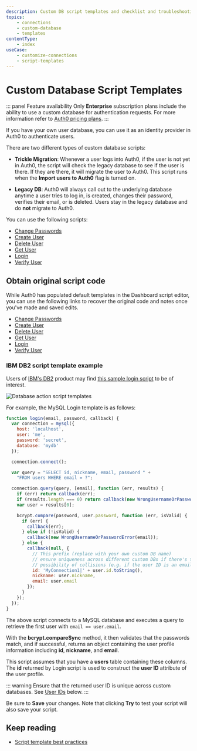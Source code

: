 ```yaml
---
description: Custom DB script templates and checklist and troubleshooting
topics:
    - connections
    - custom-database
    - templates
contentType: 
    - index
useCase:
    - customize-connections
    - script-templates
---
```

# Custom Database Script Templates

::: panel Feature availability
Only **Enterprise** subscription plans include the ability to use a custom database for authentication requests. For more information refer to [Auth0 pricing plans](https://auth0.com/pricing).
:::

If you have your own user database, you can use it as an identity provider in Auth0 to authenticate users. 

There are two different types of custom database scripts:

  * **Trickle Migration**: Whenever a user logs into Auth0, if the user is not yet in Auth0, the script will check the legacy database to see if the user is there. If they are there, it will migrate the user to Auth0. This script runs when the **Import users to Auth0** flag is turned on. 

  * **Legacy DB**: Auth0 will always call out to the underlying database anytime a user tries to log in, is created, changes their password, verifies their email, or is deleted. Users stay in the legacy database and do **not** migrate to Auth0.

You can use the following scripts:

* [Change Passwords](/connections/database/custom-db/templates/change-password)
* [Create User](/connections/database/custom-db/templates/create)
* [Delete User](/connections/database/custom-db/templates/delete)
* [Get User](/connections/database/custom-db/templates/get-user)
* [Login](/connections/database/custom-db/templates/login)
* [Verify User](/connections/database/custom-db/templates/verify)

## Obtain original script code

While Auth0 has populated default templates in the Dashboard script editor, you can use the following links to recover the original code and notes once you've made and saved edits.

* [Change Passwords](/connections/database/custom-db/templates/change-password)
* [Create User](/connections/database/custom-db/templates/create)
* [Delete User](/connections/database/custom-db/templates/delete)
* [Get User](/connections/database/custom-db/templates/get-user)
* [Login](/connections/database/custom-db/templates/login)
* [Verify User](/connections/database/custom-db/templates/verify)

### IBM DB2 script template example

Users of [IBM's DB2](https://www.ibm.com/analytics/us/en/technology/db2/) product may find [this sample login script](/connections/database/db2-script) to be of interest.

![Database action script templates](/media/articles/connections/database/mysql/db-connection-login-script.png)

For example, the MySQL Login template is as follows:

```js
function login(email, password, callback) {
  var connection = mysql({
    host: 'localhost',
    user: 'me',
    password: 'secret',
    database: 'mydb'
  });

  connection.connect();

  var query = "SELECT id, nickname, email, password " +
    "FROM users WHERE email = ?";

  connection.query(query, [email], function (err, results) {
    if (err) return callback(err);
    if (results.length === 0) return callback(new WrongUsernameOrPasswordError(email));
    var user = results[0];

    bcrypt.compare(password, user.password, function (err, isValid) {
      if (err) {
        callback(err);
      } else if (!isValid) {
        callback(new WrongUsernameOrPasswordError(email));
      } else {
        callback(null, {
          // This prefix (replace with your own custom DB name)
          // ensure uniqueness across different custom DBs if there's the
          // possibility of collisions (e.g. if the user ID is an email address or an integer)
          id: 'MyConnection1|' + user.id.toString(),
          nickname: user.nickname,
          email: user.email
        });
      }
    });
  });
}
```

The above script connects to a MySQL database and executes a query to retrieve the first user with `email == user.email`.

With the **bcrypt.compareSync** method, it then validates that the passwords match, and if successful, returns an object containing the user profile information including **id**, **nickname**, and **email**.

This script assumes that you have a **users** table containing these columns. The **id** returned by Login script is used to construct the **user ID** attribute of the user profile. 

::: warning
Ensure that the returned user ID is unique across custom databases. See [User IDs](#user-ids) below.
:::

Be sure to **Save** your changes. Note that clicking **Try** to test your script will also save your script.

## Keep reading

* [Script template best practices](/best-practices/custom-database-connections#script-template-best-practices)
